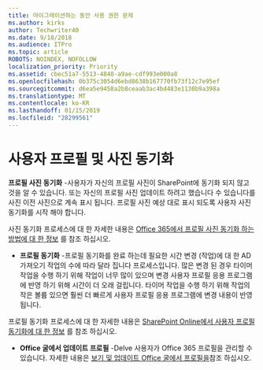 ```yaml
---
title: 마이그레이션하는 동안 사용 권한 문제
ms.author: kirks
author: Techwriter40
ms.date: 9/18/2018
ms.audience: ITPro
ms.topic: article
ROBOTS: NOINDEX, NOFOLLOW
localization_priority: Priority
ms.assetid: cbec51a7-5513-4848-a9ae-cdf993e000a8
ms.openlocfilehash: 0b375c3054d6ebd8638b167770fb73f12c7e95ef
ms.sourcegitcommit: d6ea5e9458a2b8ceaab3ac4bd483e1130b9a398a
ms.translationtype: MT
ms.contentlocale: ko-KR
ms.lasthandoff: 01/15/2019
ms.locfileid: "28299561"
---
```

# <a name="user-profile-and-photo-synchronization"></a>사용자 프로필 및 사진 동기화

 **프로필 사진 동기화** -사용자가 자신의 프로필 사진이 SharePoint에 동기화 되지 않고 것을 알 수 있습니다. 또는 자신의 프로필 사진 업데이트 하려고 했습니다 수 있습니다를 사진 이전 사진으로 계속 표시 됩니다. 프로필 사진 예상 대로 표시 되도록 사용자 사진 동기화를 시작 해야 합니다. 
  
사진 동기화 프로세스에 대 한 자세한 내용은 [Office 365에서 프로필 사진 동기화 하는 방법에 대 한 정보](https://go.microsoft.com/fwlink/?linkid=2022634) 를 참조 하십시오.
  
- **프로필 동기화** -프로필 동기화를 완료 하는데 필요한 시간 변경 (작업)에 대 한 AD 가져오기 작업의 수에 따라 달라 집니다 프로세스입니다. 많은 변경 된 경우 타이머 작업을 수행 하기 위해 작업이 너무 많이 있으며 변경 사용자 프로필 응용 프로그램에 반영 하기 위해 시간이 더 오래 걸립니다. 타이머 작업을 수행 하기 위해 작업의 작은 볼륨 있으면 훨씬 더 빠르게 사용자 프로필 응용 프로그램에 변경 내용이 반영 됩니다. 
  
프로필 동기화 프로세스에 대 한 자세한 내용은 [SharePoint Online에서 사용자 프로필 동기화에 대 한 정보](https://go.microsoft.com/fwlink/?linkid=2022639) 를 참조 하십시오.
    
- **Office 굴에서 업데이트 프로필** -Delve 사용자가 Office 365 프로필을 관리할 수 있습니다. 자세한 내용은 [보기 및 업데이트 Office 굴에서 프로필을](https://support.office.com/en-us/article/View-and-update-your-profile-in-Office-Delve-4e84343b-eedf-45a1-aeb9-8627ccca14ba)참조 하십시오.
    

